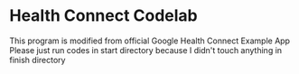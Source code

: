 # Health Connect Codelab

This program is modified from official Google Health Connect Example App
Please just run codes in start directory because I didn't touch anything in finish directory

